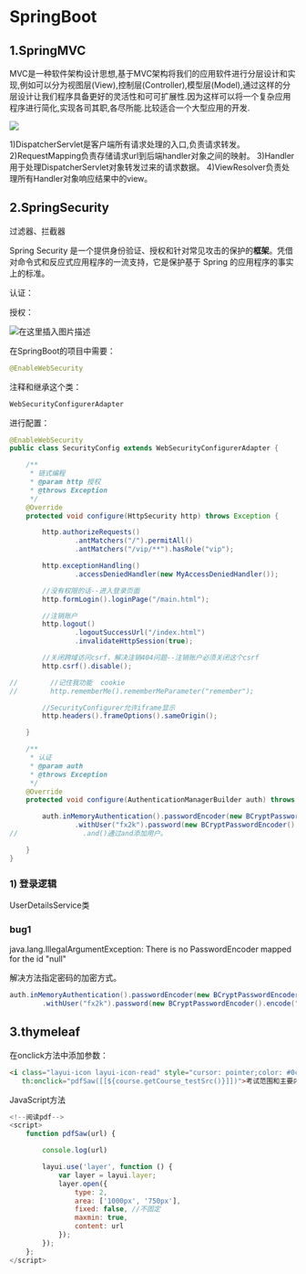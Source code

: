 # SpringBoot

## 1.SpringMVC

MVC是一种软件架构设计思想,基于MVC架构将我们的应用软件进行分层设计和实现,例如可以分为视图层(View),控制层(Controller),模型层(Model),通过这样的分层设计让我们程序具备更好的灵活性和可可扩展性.因为这样可以将一个复杂应用程序进行简化,实现各司其职,各尽所能.比较适合一个大型应用的开发.

![](https://segmentfault.com/img/bVbRNw3)

1)DispatcherServlet是客户端所有请求处理的入口,负责请求转发。
2)RequestMapping负责存储请求url到后端handler对象之间的映射。
3)Handler 用于处理DispatcherServlet对象转发过来的请求数据。
4)ViewResolver负责处理所有Handler对象响应结果中的view。

## 2.SpringSecurity

过滤器、拦截器

 Spring Security 是一个提供身份验证、授权和针对常见攻击的保护的**框架**。凭借对命令式和反应式应用程序的一流支持，它是保护基于 Spring 的应用程序的事实上的标准。

认证：

授权：

![在这里插入图片描述](https://img-blog.csdnimg.cn/b8920d6272c34d61b9fe73810755e263.png)

在SpringBoot的项目中需要：

```java
@EnableWebSecurity
```

注释和继承这个类：

```java
WebSecurityConfigurerAdapter
```

进行配置：

```java
@EnableWebSecurity
public class SecurityConfig extends WebSecurityConfigurerAdapter {

    /**
     * 链式编程
     * @param http 授权
     * @throws Exception
     */
    @Override
    protected void configure(HttpSecurity http) throws Exception {

        http.authorizeRequests()
                .antMatchers("/").permitAll()
                .antMatchers("/vip/**").hasRole("vip");

        http.exceptionHandling()
                .accessDeniedHandler(new MyAccessDeniedHandler());

        //没有权限的话--进入登录页面
        http.formLogin().loginPage("/main.html");

        //注销账户
        http.logout()
                .logoutSuccessUrl("/index.html")
                .invalidateHttpSession(true);

        //关闭跨域访问csrf，解决注销404问题--注销账户必须关闭这个csrf
        http.csrf().disable();

//        //记住我功能  cookie
//        http.rememberMe().rememberMeParameter("remember");

        //SecurityConfigurer允许iframe显示
        http.headers().frameOptions().sameOrigin();

    }

    /**
     * 认证
     * @param auth
     * @throws Exception
     */
    @Override
    protected void configure(AuthenticationManagerBuilder auth) throws Exception {

        auth.inMemoryAuthentication().passwordEncoder(new BCryptPasswordEncoder())
                .withUser("fx2k").password(new BCryptPasswordEncoder().encode("fff")).roles("vip");
//                .and()通过and添加用户。

    }
}
```

### 1) 登录逻辑

UserDetailsService类











### bug1

java.lang.IllegalArgumentException: There is no PasswordEncoder mapped for the id "null"

解决方法指定密码的加密方式。

```java
auth.inMemoryAuthentication().passwordEncoder(new BCryptPasswordEncoder())
        .withUser("fx2k").password(new BCryptPasswordEncoder().encode("fff")).roles("vip");
```

## 3.thymeleaf

在onclick方法中添加参数：

```html
<i class="layui-icon layui-icon-read" style="cursor: pointer;color: #0c7cd5"
   th:onclick="pdfSaw([[${course.getCourse_testSrc()}]])">考试范围和主要内容</i>
```

JavaScript方法

```javascript
<!--阅读pdf-->
<script>
    function pdfSaw(url) {

        console.log(url)

        layui.use('layer', function () {
            var layer = layui.layer;
            layer.open({
                type: 2,
                area: ['1000px', '750px'],
                fixed: false, //不固定
                maxmin: true,
                content: url
            });
        });
    };
</script>
```